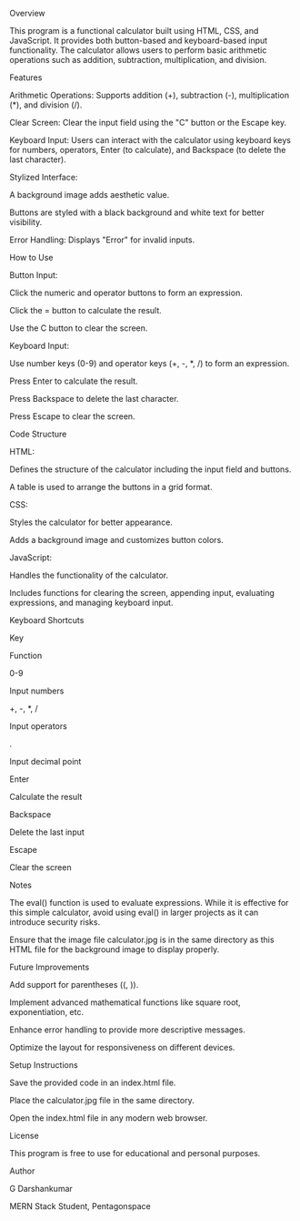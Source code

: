 Overview

This program is a functional calculator built using HTML, CSS, and JavaScript. It provides both button-based and keyboard-based input functionality. The calculator allows users to perform basic arithmetic operations such as addition, subtraction, multiplication, and division.

Features

Arithmetic Operations: Supports addition (+), subtraction (-), multiplication (*), and division (/).

Clear Screen: Clear the input field using the "C" button or the Escape key.

Keyboard Input: Users can interact with the calculator using keyboard keys for numbers, operators, Enter (to calculate), and Backspace (to delete the last character).

Stylized Interface:

A background image adds aesthetic value.

Buttons are styled with a black background and white text for better visibility.

Error Handling: Displays "Error" for invalid inputs.

How to Use

Button Input:

Click the numeric and operator buttons to form an expression.

Click the = button to calculate the result.

Use the C button to clear the screen.

Keyboard Input:

Use number keys (0-9) and operator keys (+, -, *, /) to form an expression.

Press Enter to calculate the result.

Press Backspace to delete the last character.

Press Escape to clear the screen.

Code Structure

HTML:

Defines the structure of the calculator including the input field and buttons.

A table is used to arrange the buttons in a grid format.

CSS:

Styles the calculator for better appearance.

Adds a background image and customizes button colors.

JavaScript:

Handles the functionality of the calculator.

Includes functions for clearing the screen, appending input, evaluating expressions, and managing keyboard input.

Keyboard Shortcuts

Key

Function

0-9

Input numbers

+, -, *, /

Input operators

.

Input decimal point

Enter

Calculate the result

Backspace

Delete the last input

Escape

Clear the screen

Notes

The eval() function is used to evaluate expressions. While it is effective for this simple calculator, avoid using eval() in larger projects as it can introduce security risks.

Ensure that the image file calculator.jpg is in the same directory as this HTML file for the background image to display properly.

Future Improvements

Add support for parentheses ((, )).

Implement advanced mathematical functions like square root, exponentiation, etc.

Enhance error handling to provide more descriptive messages.

Optimize the layout for responsiveness on different devices.

Setup Instructions

Save the provided code in an index.html file.

Place the calculator.jpg file in the same directory.

Open the index.html file in any modern web browser.

License

This program is free to use for educational and personal purposes.

Author

G Darshankumar

MERN Stack Student, Pentagonspace

